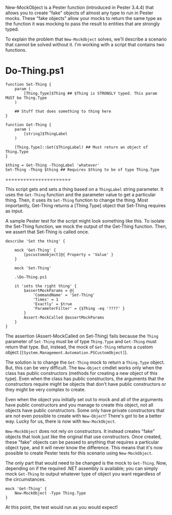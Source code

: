 New-MockObject is a Pester function (introduced in Pester 3.4.4) that allows you to create "fake" objects of almost any type to run in Pester mocks. These "fake objects" allow your mocks to return the same type as the function it was mocking to pass the result to entities that are strongly typed.

To explain the problem that `New-MockObject` solves, we'll describe a scenario that cannot be solved without it. I'm working with a script that contains two functions.

Do-Thing.ps1
================
    function Set-Thing {
        param (
            [Thing.Type]$Thing ## $Thing is STRONGLY typed. This param MUST be Thing.Type
        )

        ## Stuff that does something to thing here
    }

    function Get-Thing {
        param (
            [string]$ThingLabel
        )

        [Thing.Type]::Get($ThingLabel) ## Must return an object of Thing.Type
    }

    $thing = Get-Thing -ThingLabel 'whatever'
    Set-Thing -Thing $thing ## Requires $thing to be of type Thing.Type
======================

This script gets and sets a thing based on a `ThingLabel` string parameter. It uses the `Get-Thing` function and the parameter value to get a particular thing. Then, it uses its `Set-Thing` function to change the thing. Most importantly, Get-Thing returns a [Thing.Type] object that Set-Thing requires as input.

A sample Pester test for the script might look something like this. To isolate the Set-Thing function, we mock the output of the Get-Thing function. Then, we assert that Set-Thing is called once.

    describe 'Set the thing' {
    
        mock 'Get-Thing' {
            [pscustomobject]@{ Property = 'Value' }
        }

        mock 'Set-Thing'

        .\Do-Thing.ps1    

        it 'sets the right thing' {
            $assertMockParams = @{
                'CommandName' = 'Set-Thing'
                'Times' = 1
                'Exactly' = $true
                'ParameterFilter' = {$Thing -eq '????' }
            }
            Assert-MockCalled @assertMockParams 
        }
    }

The assertion (Assert-MockCalled on Set-Thing) fails because the `Thing` parameter of `Set-Thing` must be of type `Thing.Type` and `Get-Thing` must return that type. But, instead, the mock of `Get-Thing` returns a custom object (`[System.Management.Automation.PSCustomObject]`).

The solution is to change the `Get-Thing` mock to return a `Thing.Type` object. But, this can be very difficult. The `New-Object` cmdlet works only when the class has public constructors (methods for creating a new object of this type). Even when the class has public constructors, the arguments that the constructors require might be objects that don't have public constructors or they might be very complex to create.

Even when the object you initially set out to mock and all of the arguments have public constructors and you manage to create this object, not all objects have public constructors. Some only have private constructors that are not even possible to create with `New-Object`! There's got to be a better way. Lucky for us, there is now with `New-MockObject`.

`New-MockObject` does not rely on constructors. It instead creates "fake" objects that look just like the original that use constructors. Once created, these "fake" objects can be passed to anything that requires a particular object type, and it will never know the difference. This means that it's now possible to create Pester tests for this scenario using `New-MockObject`.

The only part that would need to be changed is the mock to `Get-Thing`. Now, depending on if the required .NET assembly is available; you can simply mock `Get-Thing` to output whatever type of object you want regardless of the circumstances.

    mock 'Get-Thing' {
        New-MockObject -Type Thing.Type
    }

At this point, the test would run as you would expect!